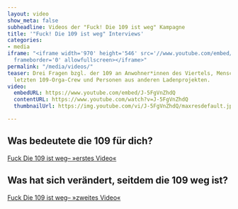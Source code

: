 ```yaml
---
layout: video
show_meta: false
subheadline: Videos der "Fuck! Die 109 ist weg" Kampagne
title: '"Fuck! Die 109 ist weg" Interviews'
categories:
- media
iframe: "<iframe width='970' height='546' src='//www.youtube.com/embed/J-5FgVnZhdQ'
  frameborder='0' allowfullscreen></iframe>"
permalink: "/media/videos/"
teaser: Drei Fragen bzgl. der 109 an Anwohner*innen des Viertels, Menschen aus der
  letzten 109-Orga-Crew und Personen aus anderen Ladenprojekten.
video:
  embedURL: https://www.youtube.com/embed/J-5FgVnZhdQ
  contentURL: https://www.youtube.com/watch?v=J-5FgVnZhdQ
  thumbnailUrl: https://img.youtube.com/vi/J-5FgVnZhdQ/maxresdefault.jpg

---
```

## Was bedeutete die 109 für dich?

[Fuck Die 109 ist weg– »erstes Video«](https://www.youtube.com/watch?v=J-5FgVnZhdQ)

## Was hat sich verändert, seitdem die 109 weg ist?

[Fuck Die 109 ist weg– »zweites Video«](https://www.youtube.com/watch?v=iXZZvismSug) 